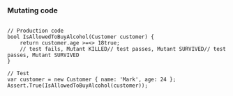 <!-- .element: class="fragments-no-display"-->
### Mutating code

<pre><code data-noescape data-trim class="lang-ts hljs csharp">
// Production code
bool IsAllowedToBuyAlcohol(Customer customer) {
    return <span class="fragment fade-out" data-fragment-index="2">customer.age <span class="fragment fade-out" data-fragment-index="0">>=</span><span class="fragment current-visible" data-fragment-index="0"><</span><span class="fragment fade-in" data-fragment-index="1">></span> 18</span><span class="fragment fade-in" data-fragment-index="2">true</span>;
    <span class="fragment current-visible" data-fragment-index="0">// test fails, Mutant KILLED</span><span class="fragment current-visible" data-fragment-index="1">// test passes, Mutant SURVIVED</span><span class="fragment current-visible" data-fragment-index="2">// test passes, Mutant SURVIVED</span>
}
</code></pre>

<pre><code class="lang-js hljs javascript">// Test
var customer = new Customer { name: 'Mark', age: 24 };
Assert.True(IsAllowedToBuyAlcohol(customer));
</code></pre>
